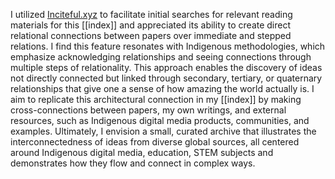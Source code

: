 I utilized [Inciteful.xyz](https://inciteful.xyz/) to facilitate initial searches for relevant reading materials for this [[index]] and appreciated its ability to create direct relational connections between papers over immediate and stepped relations. I find this feature resonates with Indigenous methodologies, which emphasize acknowledging relationships and seeing connections through multiple steps of relationality. This approach enables the discovery of ideas not directly connected but linked through secondary, tertiary, or quaternary relationships that give one a sense of how amazing the world actually is. I aim to replicate this architectural connection in my [[index]] by making cross-connections between papers, my own writings, and external resources, such as Indigenous digital media products, communities, and examples. Ultimately, I envision a small, curated archive that illustrates the interconnectedness of ideas from diverse global sources, all centered around Indigenous digital media, education, STEM subjects and demonstrates how they flow and connect in complex ways.